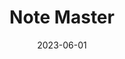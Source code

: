---
date: '2023-06-01'
title: 'Note Master'
github: 'https://github.com/Sambeetkumar/React-Workspace/tree/keeper-app'
external: 'https://notemaster-alpha.vercel.app'
tech:
  - React
  - Tailwind
  - Material UI
  - Firebase
  - Vercel
company: ''
---
